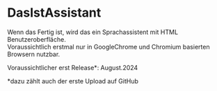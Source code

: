 # DasIstAssistant
Wenn das Fertig ist, wird das ein Sprachassistent mit HTML Benutzeroberfläche. <br>
Voraussichtlich erstmal nur in GoogleChrome und Chromium basierten Browsern nutzbar.

Voraussichtlicher erst Release*: August.2024

*dazu zählt auch der erste Upload auf GitHub